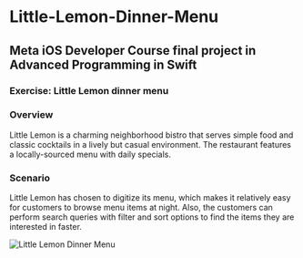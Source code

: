 # Little-Lemon-Dinner-Menu

## Meta iOS Developer Course final project in Advanced Programming in Swift

### Exercise: Little Lemon dinner menu

### Overview

Little Lemon is a charming neighborhood bistro that serves simple food and classic cocktails in a lively but casual environment. The restaurant features a locally-sourced menu with daily specials.

### Scenario

Little Lemon has chosen to digitize its menu, which makes it relatively easy for customers to browse menu items at night. Also, the customers can perform search queries with filter and sort options to find the items they are interested in faster.

![Little Lemon Dinner Menu](https://github.com/user-attachments/assets/40ea9070-c8c3-4ce3-bdfb-57e1f2e3c518)
